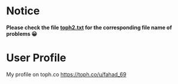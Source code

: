 # Notice
**Please check the file [toph2.txt](https://github.com/fahad69/my-competitive-progamming/blob/master/toph/description/toph2.txt) for the corresponding file name of problems :grinning:**

# User Profile
My profile on toph.co https://toph.co/u/fahad_69
